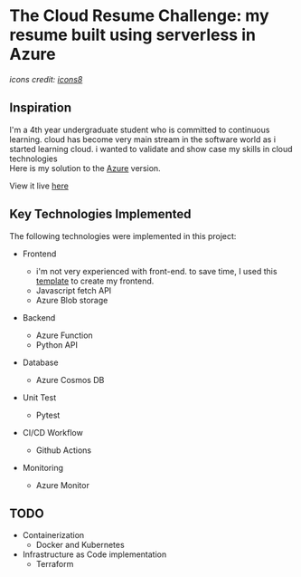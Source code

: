 # The Cloud Resume Challenge: my resume built using serverless in Azure



_icons credit: [icons8](https://icons8.com/)_


## Inspiration
I'm a 4th year undergraduate student who is committed to continuous learning. cloud has become very main stream in the software world as i started learning cloud. i wanted to validate and  show case my skills in cloud technologies  
Here is my solution to the [Azure](https://cloudresumechallenge.dev/docs/the-challenge/azure/) version.

View it live [here](https://staticresume112.z29.web.core.windows.net/)


## Key Technologies Implemented

The following technologies were implemented in this project:
* Frontend
  * i'm not very experienced with front-end. to save time, I used this [template](https://www.styleshout.com/free-templates/ceevee/) to create my frontend.
  * Javascript fetch API
  * Azure Blob storage

* Backend
  * Azure Function
  * Python API

* Database
  * Azure Cosmos DB

* Unit Test
  * Pytest

* CI/CD Workflow
  * Github Actions

* Monitoring
  * Azure Monitor

## TODO
* Containerization
  * Docker and Kubernetes 
* Infrastructure as Code implementation
  * Terraform


